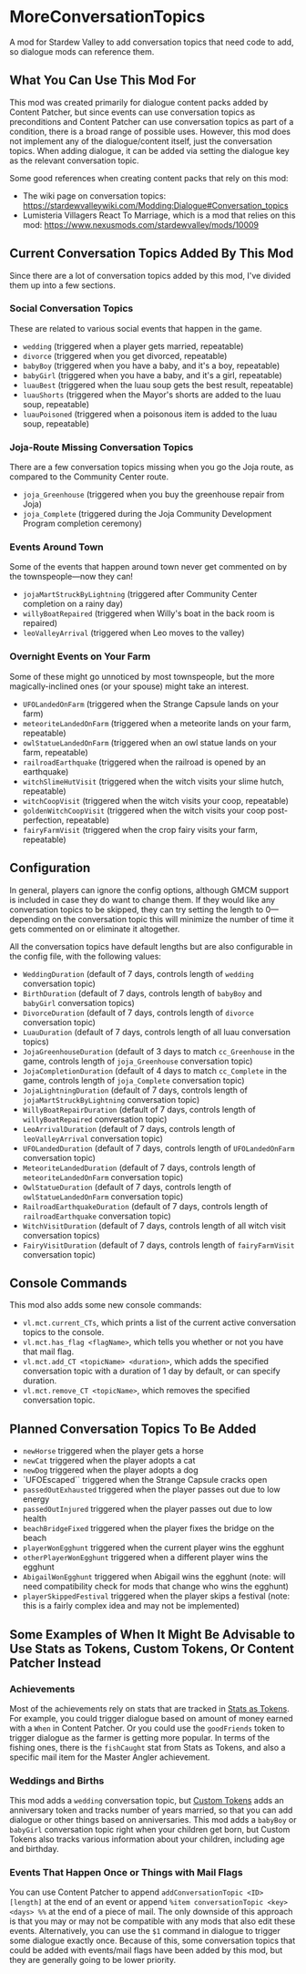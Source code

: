 # MoreConversationTopics
A mod for Stardew Valley to add conversation topics that need code to add, so dialogue mods can reference them.

## What You Can Use This Mod For

This mod was created primarily for dialogue content packs added by Content Patcher, but since events can use conversation topics as preconditions and Content Patcher can use conversation topics as part of a condition, there is a broad range of possible uses. However, this mod does not implement any of the dialogue/content itself, just the conversation topics. When adding dialogue, it can be added via setting the dialogue key as the relevant conversation topic. 

Some good references when creating content packs that rely on this mod:
   * The wiki page on conversation topics: https://stardewvalleywiki.com/Modding:Dialogue#Conversation_topics
   * Lumisteria Villagers React To Marriage, which is a mod that relies on this mod: https://www.nexusmods.com/stardewvalley/mods/10009

## Current Conversation Topics Added By This Mod
Since there are a lot of conversation topics added by this mod, I've divided them up into a few sections. 

### Social Conversation Topics
These are related to various social events that happen in the game.
   * `wedding` (triggered when a player gets married, repeatable)
   * `divorce` (triggered when you get divorced, repeatable)
   * `babyBoy` (triggered when you have a baby, and it's a boy, repeatable)
   * `babyGirl` (triggered when you have a baby, and it's a girl, repeatable)
   * `luauBest` (triggered when the luau soup gets the best result, repeatable)
   * `luauShorts` (triggered when the Mayor's shorts are added to the luau soup, repeatable)
   * `luauPoisoned` (triggered when a poisonous item is added to the luau soup, repeatable)

### Joja-Route Missing Conversation Topics
There are a few conversation topics missing when you go the Joja route, as compared to the Community Center route.
   * `joja_Greenhouse` (triggered when you buy the greenhouse repair from Joja)
   * `joja_Complete` (triggered during the Joja Community Development Program completion ceremony)

### Events Around Town
Some of the events that happen around town never get commented on by the townspeople—now they can! 
   * `jojaMartStruckByLightning` (triggered after Community Center completion on a rainy day)
   * `willyBoatRepaired` (triggered when Willy's boat in the back room is repaired)
   * `leoValleyArrival` (triggered when Leo moves to the valley)

### Overnight Events on Your Farm
Some of these might go unnoticed by most townspeople, but the more magically-inclined ones (or your spouse) might take an interest.
   * `UFOLandedOnFarm` (triggered when the Strange Capsule lands on your farm)
   * `meteoriteLandedOnFarm` (triggered when a meteorite lands on your farm, repeatable)
   * `owlStatueLandedOnFarm` (triggered when an owl statue lands on your farm, repeatable)
   * `railroadEarthquake` (triggered when the railroad is opened by an earthquake)
   * `witchSlimeHutVisit` (triggered when the witch visits your slime hutch, repeatable)
   * `witchCoopVisit` (triggered when the witch visits your coop, repeatable)
   * `goldenWitchCoopVisit` (triggered when the witch visits your coop post-perfection, repeatable)
   * `fairyFarmVisit` (triggered when the crop fairy visits your farm, repeatable)

## Configuration
In general, players can ignore the config options, although GMCM support is included in case they do want to change them. If they would like any conversation topics to be skipped, they can try setting the length to 0—depending on the conversation topic this will minimize the number of time it gets commented on or eliminate it altogether.

All the conversation topics have default lengths but are also configurable in the config file, with the following values:
   * `WeddingDuration` (default of 7 days, controls length of `wedding` conversation topic)
   * `BirthDuration` (default of 7 days, controls length of `babyBoy` and `babyGirl` conversation topics)
   * `DivorceDuration` (default of 7 days, controls length of `divorce` conversation topic)
   * `LuauDuration` (default of 7 days, controls length of all luau conversation topics)
   * `JojaGreenhouseDuration` (default of 3 days to match ``cc_Greenhouse`` in the game, controls length of ``joja_Greenhouse`` conversation topic)
   * `JojaCompletionDuration` (default of 4 days to match ``cc_Complete`` in the game, controls length of ``joja_Complete`` conversation topic)
   * `JojaLightningDuration` (default of 7 days, controls length of `jojaMartStruckByLightning` conversation topic)
   * `WillyBoatRepairDuration` (default of 7 days, controls length of `willyBoatRepaired` conversation topic)
   * `LeoArrivalDuration` (default of 7 days, controls length of `leoValleyArrival` conversation topic)
   * `UFOLandedDuration` (default of 7 days, controls length of `UFOLandedOnFarm` conversation topic)
   * `MeteoriteLandedDuration` (default of 7 days, controls length of `meteoriteLandedOnFarm` conversation topic)
   * `OwlStatueDuration` (default of 7 days, controls length of `owlStatueLandedOnFarm` conversation topic)
   * `RailroadEarthquakeDuration` (default of 7 days, controls length of `railroadEarthquake` conversation topic)
   * `WitchVisitDuration` (default of 7 days, controls length of all witch visit conversation topics)
   * `FairyVisitDuration` (default of 7 days, controls length of `fairyFarmVisit` conversation topic)

## Console Commands
This mod also adds some new console commands:
   * `vl.mct.current_CTs`, which prints a list of the current active conversation topics to the console. 
   * `vl.mct.has_flag <flagName>`, which tells you whether or not you have that mail flag.
   * `vl.mct.add_CT <topicName> <duration>`, which adds the specified conversation topic with a duration of 1 day by default, or can specify duration.
   * `vl.mct.remove_CT <topicName>`, which removes the specified conversation topic.

## Planned Conversation Topics To Be Added
   * `newHorse` triggered when the player gets a horse
   * `newCat` triggered when the player adopts a cat
   * `newDog` triggered when the player adopts a dog
   * `UFOEscaped`` triggered when the Strange Capsule cracks open
   * `passedOutExhausted` triggered when the player passes out due to low energy
   * `passedOutInjured` triggered when the player passes out due to low health
   * `beachBridgeFixed` triggered when the player fixes the bridge on the beach
   * `playerWonEgghunt` triggered when the current player wins the egghunt
   * `otherPlayerWonEgghunt` triggered when a different player wins the egghunt
   * `AbigailWonEgghunt` triggered when Abigail wins the egghunt (note: will need compatibility check for mods that change who wins the egghunt)
   * `playerSkippedFestival` triggered when the player skips a festival (note: this is a fairly complex idea and may not be implemented)

## Some Examples of When It Might Be Advisable to Use Stats as Tokens, Custom Tokens, Or Content Patcher Instead

### Achievements

Most of the achievements rely on stats that are tracked in [Stats as Tokens](https://github.com/dtomlinson-ga/StatsAsTokens#readme). For example, you could trigger dialogue based on amount of money earned with a `When` in Content Patcher. Or you could use the `goodFriends` token to trigger dialogue as the farmer is getting more popular. In terms of the fishing ones, there is the `fishCaught` stat from Stats as Tokens, and also a specific mail item for the Master Angler achievement. 

### Weddings and Births

This mod adds a `wedding` conversation topic, but [Custom Tokens](https://github.com/TheMightyAmondee/CustomTokens#readme) adds an anniversary token and tracks number of years married, so that you can add dialogue or other things based on anniversaries. This mod adds a `babyBoy` or `babyGirl` conversation topic right when your children get born, but Custom Tokens also tracks various information about your children, including age and birthday.

### Events That Happen Once or Things with Mail Flags

You can use Content Patcher to append `addConversationTopic <ID> [length]` at the end of an event or append `%item conversationTopic <key> <days> %%` at the end of a piece of mail. The only downside of this approach is that you may or may not be compatible with any mods that also edit these events. Alternatively, you can use the `$1` command in dialogue to trigger some dialogue exactly once. Because of this, some conversation topics that could be added with events/mail flags have been added by this mod, but they are generally going to be lower priority. 
